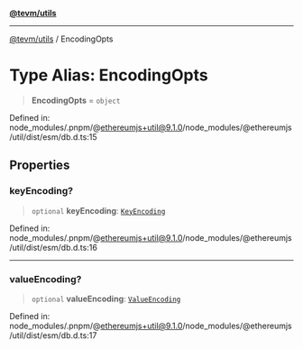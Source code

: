 [**@tevm/utils**](../README.md)

***

[@tevm/utils](../globals.md) / EncodingOpts

# Type Alias: EncodingOpts

> **EncodingOpts** = `object`

Defined in: node\_modules/.pnpm/@ethereumjs+util@9.1.0/node\_modules/@ethereumjs/util/dist/esm/db.d.ts:15

## Properties

### keyEncoding?

> `optional` **keyEncoding**: [`KeyEncoding`](../enumerations/KeyEncoding.md)

Defined in: node\_modules/.pnpm/@ethereumjs+util@9.1.0/node\_modules/@ethereumjs/util/dist/esm/db.d.ts:16

***

### valueEncoding?

> `optional` **valueEncoding**: [`ValueEncoding`](../enumerations/ValueEncoding.md)

Defined in: node\_modules/.pnpm/@ethereumjs+util@9.1.0/node\_modules/@ethereumjs/util/dist/esm/db.d.ts:17
